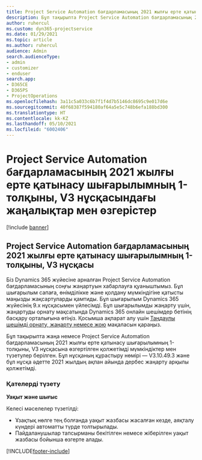 ```yaml
---
title: Project Service Automation бағдарламасының 2021 жылғы ерте қатынасу шығарылымның 1-толқыны, V3 нұсқасындағы жаңалықтар мен өзгерістер
description: Бұл тақырыпта Project Service Automation бағдарламасының 2021 жылғы ерте қатынасу шығарылымның 1-толқыны, V3 нұсқасындағы қолжетімді мүмкіндіктер мен түзетулер берілген.
author: ruhercul
ms.custom: dyn365-projectservice
ms.date: 01/29/2021
ms.topic: article
ms.author: ruhercul
audience: Admin
search.audienceType:
- admin
- customizer
- enduser
search.app:
- D365CE
- D365PS
- ProjectOperations
ms.openlocfilehash: 3a11c5a033c6b7f1f4d7b5146dc8695c9e017d6e
ms.sourcegitcommit: 40f68387f594180af64a5e5c748b6efa188bd300
ms.translationtype: HT
ms.contentlocale: kk-KZ
ms.lasthandoff: 05/10/2021
ms.locfileid: "6002406"
---
```

# <a name="whats-new-or-changed-in-project-service-automation-early-access-wave-1-2021-v3"></a>Project Service Automation бағдарламасының 2021 жылғы ерте қатынасу шығарылымның 1-толқыны, V3 нұсқасындағы жаңалықтар мен өзгерістер

[!include [banner](../includes/psa-now-project-operations.md)]

## <a name="project-service-automation-early-access-wave-1-2021-v3"></a>Project Service Automation бағдарламасының 2021 жылғы ерте қатынасу шығарылымның 1-толқыны, V3 нұсқасы

Біз Dynamics 365 жүйесіне арналған Project Service Automation бағдарламасының соңғы жаңартуын хабарлауға қуаныштымыз. Бұл шығарылым сапаға, өнімділікке және қолдану мүмкіндігіне қатысты маңызды жақсартуларды қамтиды. Бұл шығарылым Dynamics 365 жүйесінің 9.x нұсқасымен үйлесімді. Бұл шығарылымды жаңарту үшін, жаңартуды орнату мақсатында Dynamics 365 онлайн шешімдер бетінің басқару орталығына өтіңіз. Қосымша ақпарат алу үшін [Таңдаулы шешімді орнату, жаңарту немесе жою](/power-platform/admin/install-remove-preferred-solution) мақаласын қараңыз.

Бұл тақырыпта жаңа немесе Project Service Automation бағдарламасының 2021 жылғы ерте қатынасу шығарылымның 1-толқыны, V3 нұсқасына өзгертілген қолжетімді мүмкіндіктер мен түзетулер берілген. Бұл нұсқаның құрастыру нөмірі — V3.10.49.3 және бұл нұсқа әдетте 2021 жылдың ақпан айында дербес жаңарту арқылы қолжетімді.


### <a name="bug-fixes"></a>Қателерді түзету

**Уақыт және шығыс**

Келесі мәселелер түзетілді:

- Ұзақтық нөлге тең болғанда уақыт жазбасы жасалған кезде, аяқталу күндері автоматты түрде толтырылады.
- Пайдаланушылар тапсырманы бекітілген немесе жіберілген уақыт жазбасы бойынша өзгерте алады.


[!INCLUDE[footer-include](../includes/footer-banner.md)]